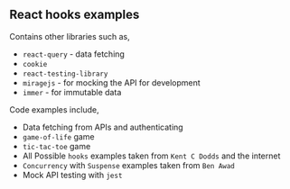## React hooks examples

Contains other libraries such as,
- `react-query` - data fetching
- `cookie`
- `react-testing-library`
- `miragejs` - for mocking the API for development
- `immer` - for immutable data

Code examples include,
- Data fetching from APIs and authenticating
- `game-of-life` game
- `tic-tac-toe` game
- All Possible `hooks` examples taken from `Kent C Dodds` and the internet
- `Concurrency` with `Suspense` examples taken from `Ben Awad`
- Mock API testing with `jest`